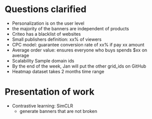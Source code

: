 # Questions clarified
* Personalization is on the user level
* the majority of the banners are independent of products
* Criteo has a blacklist of websites
* Small publishers definition: xx% of viewers
* CPC model: guarantee conversion rate of xx% if pay xx amount
* Average order value: ensures everyone who buys spends $xx on average
* Scalability Sample domain ids
* By the end of the week, Jan will put the other grid_ids on GitHub
* Heatmap dataset takes 2 months time range


# Presentation of work
* Contrastive learning: SimCLR
    * generate banners that are not broken
